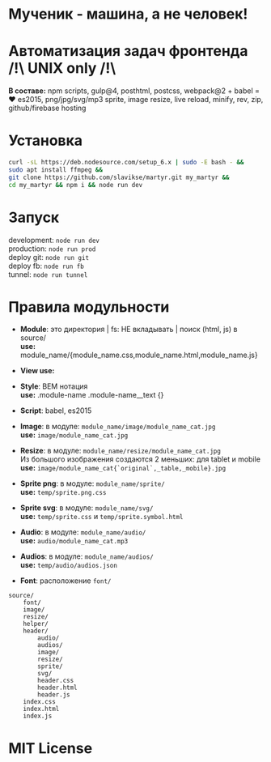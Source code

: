 # Мученик - машина, а не человек!
# Автоматизация задач фронтенда /!\ UNIX only /!\   
**В составе:**
npm scripts, gulp@4, posthtml, postcss, webpack@2 + babel = ❤ es2015, png/jpg/svg/mp3 sprite, image resize, live reload, minify, rev, zip, github/firebase hosting

# Установка
```sh
curl -sL https://deb.nodesource.com/setup_6.x | sudo -E bash - &&
sudo apt install ffmpeg &&
git clone https://github.com/slavikse/martyr.git my_martyr &&
cd my_martyr && npm i && node run dev
```
# Запуск
development: ```node run dev```   
production: ```node run prod```   
deploy git: ```node run git```   
deploy fb: ```node run fb```   
tunnel: ```node run tunnel```   

# Правила модульности
* **Module**: это директория | fs: НЕ вкладывать | поиск (html, js) в source/   
  **use:** module_name/{module_name.css,module_name.html,module_name.js}   

* **View use:** <include src='module_name/module_name.html'></include>   

* **Style**: BEM нотация   
  **use:** .module-name .module-name__text {}   

* **Script**: babel, es2015   

* **Image**: в модуле: ```module_name/image/module_name_cat.jpg```  
  **use:** ```image/module_name_cat.jpg```
  
* **Resize**: в модуле: ```module_name/resize/module_name_cat.jpg```   
  Из большого изображения создаются 2 меньших: для tablet и mobile    
  **use:** ```image/module_name_cat{`original`,_table,_mobile}.jpg```
  
* **Sprite png**: в модуле: ```module_name/sprite/```   
  **use:** ```temp/sprite.png.css```

* **Sprite svg**: в модуле: ```module_name/svg/```   
  **use:** ```temp/sprite.css``` и ```temp/sprite.symbol.html```

* **Audio**: в модуле: ```module_name/audio/```   
  **use:** ```audio/module_name_cat.mp3```

* **Audios**: в модуле: ```module_name/audios/```   
  **use:** ```temp/audio/audios.json```   

* **Font**: расположение ```font/```   

```
source/
    font/
    image/
    resize/
    helper/
    header/
        audio/
        audios/
        image/
        resize/
        sprite/
        svg/
        header.css
        header.html
        header.js
    index.css
    index.html
    index.js
```
# MIT License

